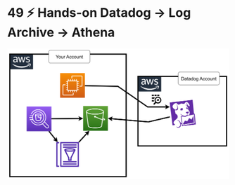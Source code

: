 # 49 ⚡ Hands-on Datadog -> Log Archive -> Athena

![](../imgs/2f59d23a413f4e28925b8b1e684e0687.png)
